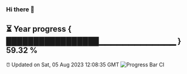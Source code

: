 ### Hi there 👋
⏳ Year progress { █████████████████▁▁▁▁▁▁▁▁▁▁▁▁▁ } 59.32 %
---
⏰ Updated on Sat, 05 Aug 2023 12:08:35 GMT
![Progress Bar CI](https://github.com/Moyi321/Moyi321/workflows/Progress%20Bar%20CI/badge.svg)
